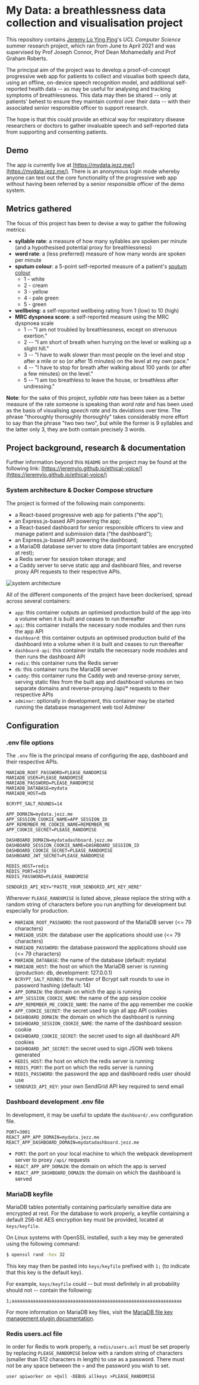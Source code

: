 # My Data: a breathlessness data collection and visualisation project

This repository contains [Jeremy Lo Ying Ping](https://jezz.me/)'s _UCL Computer Science_ summer research project, which ran from June to April 2021 and was supervised by Prof Joseph Connor, Prof Dean Mohamedally and Prof Graham Roberts.

The principal aim of the project was to develop a proof-of-concept progressive web app for patients to collect and visualise both speech data, using an offline, on-device speech recognition model, and additional self-reported health data -- as may be useful for analysing and tracking symptoms of breathlessness. This data may then be shared -- only at patients' behest to ensure they maintain control over their data -- with their associated senior responsible officer to support research.

The hope is that this could provide an ethical way for respiratory disease researchers or doctors to gather invaluable speech and self-reported data from supporting and consenting patients.

## Demo

The app is currently live at [https://mydata.jezz.me/](https://mydata.jezz.me/). There is an anonymous login mode whereby anyone can test out the core functionality of the progressive web app without having been referred by a senior responsible officer of the demo system.

## Metrics gathered

The focus of this project has been to devise a way to gather the following metrics:
- **syllable rate**: a measure of how many syllables are spoken per minute (and a hypothesised potential proxy for breathlessness)
- **word rate**: a (less preferred) measure of how many words are spoken per minute
- **sputum colour**: a 5-point self-reported measure of a patient's [sputum colour](https://www.nbt.nhs.uk/sites/default/files/attachments/COPD%20Rescue%20Pack_NBT002760.pdf)
  - 1 - white
  - 2 - cream
  - 3 - yellow
  - 4 - pale green
  - 5 - green
- **wellbeing**: a self-reported wellbeing rating from 1 (low) to 10 (high)
- **MRC dyspnoea score**: a self-reported measure using the MRC dyspnoea scale
  - 1 -- "I am not troubled by breathlessness, except on strenuous exertion."
  - 2 -- "I am short of breath when hurrying on the level or walking up a slight hill."
  - 3 -- "I have to walk slower than most people on the level and stop after a mile or so (or after 15 minutes) on the level at my own pace."
  - 4 -- "I have to stop for breath after walking about 100 yards (or after a few minutes) on the level."
  - 5 -- "I am too breathless to leave the house, or breathless after undressing."

**Note**: for the sake of this project, _syllable rate_ has been taken as a better measure of the rate someone is speaking than _word rate_ and has been used as the basis of visualising _speech rate_ and its deviations over time. The phrase "thoroughly thoroughly thoroughly" takes considerably more effort to say than the phrase "two two two", but while the former is 9 syllables and the latter only 3, they are both contain precisely 3 words.

## Project background, research & documentation

Further information beyond this `README` on the project may be found at the following link: [https://jeremylo.github.io/ethical-voice/](https://jeremylo.github.io/ethical-voice/)

### System architecture & Docker Compose structure

The project is formed of the following main components:
- a React-based progressive web app for patients ("the app");
- an Express.js-based API powering the app;
- a React-based dashboard for senior responsible officers to view and manage patient and submission data ("the dashboard");
- an Express.js-based API powering the dashboard;
- a MariaDB database server to store data (important tables are encrypted at rest);
- a Redis server for session token storage; and
- a Caddy server to serve static app and dashboard files, and reverse proxy API requests to their respective APIs.

![system architecture](./docs/system-architecture.png)

All of the different components of the project have been dockerised, spread across several containers:
- `app`: this container outputs an optimised production build of the app into a volume when it is built and ceases to run thereafter
- `api`: this container installs the necessary node modules and then runs the app API
- `dashboard`: this container outputs an optimised production build of the dashboard into a volume when it is built and ceases to run thereafter
- `dashboard-api`: this container installs the necessary node modules and then runs the dashboard API
- `redis`: this container runs the Redis server
- `db`: this container runs the MariaDB server
- `caddy`: this container runs the Caddy web and reverse-proxy server, serving static files from the built app and dashboard volumes on two separate domains and reverse-proxying /api/* requests to their respective APIs
- `adminer`: optionally in development, this container may be started running the database management web tool Adminer


## Configuration

### .env file options

The `.env` file is the principal means of configuring the app, dashboard and their respective APIs.

```env
MARIADB_ROOT_PASSWORD=PLEASE_RANDOMISE
MARIADB_USER=PLEASE_RANDOMISE
MARIADB_PASSWORD=PLEASE_RANDOMISE
MARIADB_DATABASE=mydata
MARIADB_HOST=db

BCRYPT_SALT_ROUNDS=14

APP_DOMAIN=mydata.jezz.me
APP_SESSION_COOKIE_NAME=APP_SESSION_ID
APP_REMEMBER_ME_COOKIE_NAME=REMEMBER_ME
APP_COOKIE_SECRET=PLEASE_RANDOMISE

DASHBOARD_DOMAIN=mydatadashboard.jezz.me
DASHBOARD_SESSION_COOKIE_NAME=DASHBOARD_SESSION_ID
DASHBOARD_COOKIE_SECRET=PLEASE_RANDOMISE
DASHBOARD_JWT_SECRET=PLEASE_RANDOMISE

REDIS_HOST=redis
REDIS_PORT=6379
REDIS_PASSWORD=PLEASE_RANDOMISE

SENDGRID_API_KEY="PASTE_YOUR_SENDGRID_API_KEY_HERE"
```

Wherever `PLEASE_RANDOMISE` is listed above, please replace the string with a random string of characters before you run anything for development but especially for production.

- `MARIADB_ROOT_PASSWORD`: the root password of the MariaDB server (<= 79 characters)
- `MARIADB_USER`: the database user the applications should use (<= 79 characters)
- `MARIADB_PASSWORD`: the database password the applications should use (<= 79 characters)
- `MARIADB_DATABASE`: the name of the database (default: mydata)
- `MARIADB_HOST`: the host on which the MariaDB server is running (production: db, development: 127.0.0.1)
- `BCRYPT_SALT_ROUNDS`: the number of Bcrypt salt rounds to use in password hashing (default: 14)
- `APP_DOMAIN`: the domain on which the app is running
- `APP_SESSION_COOKIE_NAME`: the name of the app session cookie
- `APP_REMEMBER_ME_COOKIE_NAME`: the name of the app remember me cookie
- `APP_COOKIE_SECRET`: the secret used to sign all app API cookies
- `DASHBOARD_DOMAIN`: the domain on which the dashboard is running
- `DASHBOARD_SESSION_COOKIE_NAME`: the name of the dashboard session cookie
- `DASHBOARD_COOKIE_SECRET`: the secret used to sign all dashboard API cookies
- `DASHBOARD_JWT_SECRET`: the secret used to sign JSON web tokens generated
- `REDIS_HOST`: the host on which the redis server is running
- `REDIS_PORT`: the port on which the redis server is running
- `REDIS_PASSWORD`: the password the app and dashboard redis user should use
- `SENDGRID_API_KEY`: your own SendGrid API key required to send email


### Dashboard development .env file

In development, it may be useful to update the `dashboard/.env` configuration file.

```
PORT=3001
REACT_APP_APP_DOMAIN=mydata.jezz.me
REACT_APP_DASHBOARD_DOMAIN=mydatadashboard.jezz.me
```

- `PORT`: the port on your local machine to which the webpack development server to proxy `/api/` requests
- `REACT_APP_APP_DOMAIN`: the domain on which the app is served
- `REACT_APP_DASHBOARD_DOMAIN`: the domain on which the dashboard is served

### MariaDB keyfile

MariaDB tables potentially containing particularly sensitive data are encrypted at rest. For the database to work properly, a keyfile containing a default 256-bit AES encryption key must be provided, located at `keys/keyfile`.

On Linux systems with OpenSSL installed, such a key may be generated using the following command:
```bash
$ openssl rand -hex 32
```

This key may then be pasted into `keys/keyfile` prefixed with `1;` (to indicate that this key is the default key).

For example, `keys/keyfile` could -- but most definitely in all probability should not -- contain the following:
```
1;aaaaaaaaaaaaaaaaaaaaaaaaaaaaaaaaaaaaaaaaaaaaaaaaaaaaaaaaaaaaaaaa
```

For more information on MariaDB key files, visit the [MariaDB file key management plugin documentation](https://mariadb.com/kb/en/file-key-management-encryption-plugin/).

### Redis users.acl file

In order for Redis to work properly, a `redis/users.acl` must be set properly by replacing `PLEASE_RANDOMISE` below with a random string of characters (smaller than 512 characters in length) to use as a password. There must not be any space between the `>` and the password you wish to set.

```
user apiworker on +@all -DEBUG allkeys >PLEASE_RANDOMISE
```

